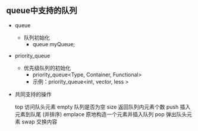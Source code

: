 ## queue中支持的队列

* queue
	* 队列初始化
		* queue<int> myQueue;
* priority_queue
	* 优先级队列的初始化
		* priority_queue<Type, Container, Functional>
		* 示例：priority_queue<int, vector<int>, less<int> >
	
* 共同支持的操作

	top 访问队头元素
	empty 队列是否为空
	size 返回队列内元素个数
	push 插入元素到队尾 (并排序)
	emplace 原地构造一个元素并插入队列
	pop 弹出队头元素
	swap 交换内容
